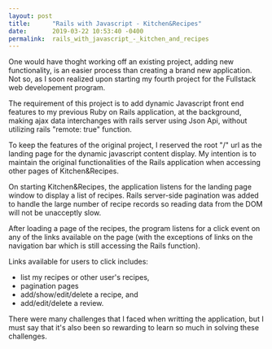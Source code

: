 ```yaml
---
layout: post
title:      "Rails with Javascript - Kitchen&Recipes"
date:       2019-03-22 10:53:40 -0400
permalink:  rails_with_javascript_-_kitchen_and_recipes
---
```



One would have thoght working off an existing project, adding new functionality, is an easier process than creating a brand new application. Not so, as I soon realized upon starting my fourth project for the Fullstack web developement program. 

The requirement of this project is to add dynamic Javascript front end features to my previous Ruby on Rails application, at the background, making ajax data interchanges with rails server using Json Api, without utilizing rails "remote: true" function.

To keep the features of the original project, I  reserved the root "/" url as the landing page for the dynamic javascript content display.  My intention is to maintain the original functionalities of the Rails application when accessing other pages of Kitchen&Recipes.

On starting Kitchen&Recipes, the application listens for the landing page window to display a list of recipes. Rails server-side pagination was added to handle the large number of recipe records so reading data from the DOM will not be unacceptly slow.

After loading a page of the recipes, the program listens for a click event on any of the links available on the page (with the exceptions of links on the navigation bar which is still accessing the Rails function). 

Links available for users to click includes: 
- list my recipes or other user's recipes,
- pagination pages
- add/show/edit/delete a recipe, and
- add/edit/delete a review.

There were many challenges that I faced when writting the application, but I must say that it's also been so rewarding to learn so much in solving these challenges.


